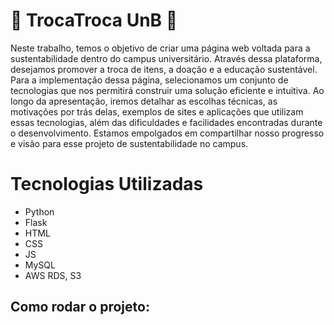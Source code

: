 # 🌱 TrocaTroca UnB 🌱

Neste trabalho, temos o objetivo de criar uma página web voltada para a sustentabilidade dentro do campus universitário. Através dessa plataforma, desejamos promover a troca de itens, a doação e a educação sustentável. Para a implementação dessa página, selecionamos um conjunto de tecnologias que nos permitirá construir uma solução eficiente e intuitiva. Ao longo da apresentação, iremos detalhar as escolhas técnicas, as motivações por trás delas, exemplos de sites e aplicações que utilizam essas tecnologias, além das dificuldades e facilidades encontradas durante o desenvolvimento. Estamos empolgados em compartilhar nosso progresso e visão para esse projeto de sustentabilidade no campus.


# Tecnologias Utilizadas

 - Python
 - Flask
 - HTML
 - CSS
 - JS
 - MySQL
 - AWS RDS, S3


## Como rodar o projeto:
